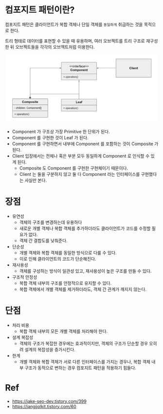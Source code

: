 # 컴포지트 패턴이란?
컴포지트 패턴은 클라이언트가 복합 객체나 단일 객체를 ```동일하게``` 취급하는 것을 목적으로 한다.

트리 형태로 데이터를 표현할 수 있을 때 유용하며, 여러 오브젝트를 트리 구조로 재구성한 뒤 오브젝트들을 각각의 오브젝트처럼 이용한다.


![img.png](img.png)
- Component 가 구조상 가장 Primitive 한 단위가 된다.
- Component 를 구현한 것이 Leaf 가 된다.
- Component 를 구현하면서 내부에 Component 를 포함하는 것이 Composite 가 된다.
- Client 입장에서는 전체나 혹은 부분 모두 동일하게 Component 로 인식할 수 있게 된다.
  - Composite 도 Component 를 구현한 구현체이기 때문이다.
  - Client 는 둘을 구분하지 않고 둘 다 Component 라는 인터페이스를 구현했다는 사실만 본다.
# 장점
- 유연성
  - 객체의 구조를 변경하는데 유용하다
  - 새로운 개별 객체나 복합 객체를 추가하더라도 클라이언트가 코드를 수정할 필요가 없다.
  - 객체 간 결합도를 낮춰준다.
- 단순성
  - 개별 객체와 복합 객체를 동일한 방식으로 다룰 수 있다.
  - 이로 인해 클라이언트의 코드가 단순해진다.
- 재사용성
  - 객체를 구성하는 방식이 일관성 있고, 재사용성이 높은 구조를 만들 수 있다.
- 구조적 안정성
  - 복합 객체 내부의 구조를 안정적으로 유지할 수 있다.
  - 복합 객체에서 개별 객체를 제거하더라도, 객체 간 관계가 깨지지 않는다.
# 단점
- 처리 비용
  - 복합 객체 내부의 모든 개별 객체를 처리해야 한다.
- 설계 복잡성
  - 객체의 구조가 복잡한 경우에는 효과적이지만, 객체의 구조가 단순할 경우 오히려 설계의 복잡성을 증가시킨다.
- 한계
  - 개별 객체와 복합 객체가 서로 다른 인터페이스를 가지는 경우나, 복합 객체 내부 구조가 동적으로 변하는 경우 컴포지트 패턴을 적용하기 힘들다.
# Ref
- https://jake-seo-dev.tistory.com/399
- https://jangjjolkit.tistory.com/60
